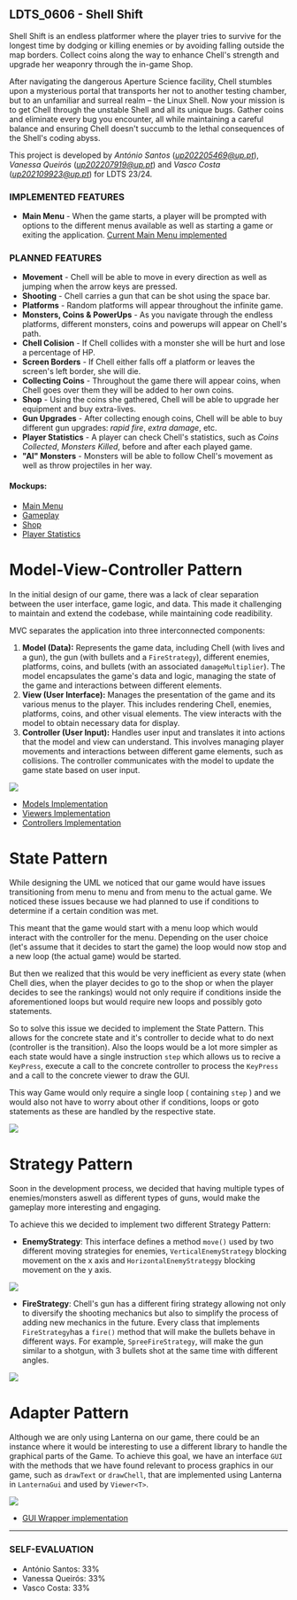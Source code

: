 ## LDTS_0606 - Shell Shift

Shell Shift is an endless platformer where the player tries to survive for the longest time by dodging or killing enemies or by avoiding falling outside the map borders. Collect coins along the way to enhance Chell's strength and upgrade her weaponry through the in-game Shop.

After navigating the dangerous Aperture Science facility, Chell stumbles upon a mysterious portal that transports her not to another testing chamber, but to an unfamiliar and surreal realm – the Linux Shell. Now your mission is to get Chell through the unstable Shell and all its unique bugs. Gather coins and eliminate every bug you encounter, all while maintaining a careful balance and ensuring Chell doesn't succumb to the lethal consequences of the Shell's coding abyss.

This project is developed by *António Santos* (*up202205469@up.pt*), *Vanessa Queirós* (*up202207919@up.pt*) and *Vasco Costa* (*up202109923@up.pt*) for LDTS 23/24.

### IMPLEMENTED FEATURES

- **Main Menu** - When the game starts, a player will be prompted with options to the different menus available as well as starting a game or exiting the application. [Current Main Menu implemented](CurrentMainMenu.png)

### PLANNED FEATURES

- **Movement** - Chell will be able to move in every direction as well as jumping when the arrow keys are pressed.
- **Shooting** - Chell carries a gun that can be shot using the space bar.
- **Platforms** - Random platforms will appear throughout the infinite game.
- **Monsters, Coins & PowerUps** - As you navigate through the endless platforms, different monsters, coins and powerups will appear on Chell's path. 
- **Chell Colision** - If Chell collides with a monster she will be hurt and lose a percentage of HP.
- **Screen Borders** - If Chell either falls off a platform or leaves the screen's left border, she will die.
- **Collecting Coins** - Throughout the game there will appear coins, when Chell goes over them they will be added to her own coins.
- **Shop** - Using the coins she gathered, Chell will be able to upgrade her equipment and buy extra-lives.
- **Gun Upgrades** - After collecting enough coins, Chell will be able to buy different gun upgrades: *rapid fire*, *extra damage*, etc.
- **Player Statistics** - A player can check Chell's statistics, such as *Coins Collected*, *Monsters Killed*, before and after each played game.
- **"AI" Monsters** - Monsters will be able to follow Chell's movement as well as throw projectiles in her way.

#### Mockups:
- [Main Menu](MainMenuMockUp.jpg)
- [Gameplay](InGameMockUp.jpg)
- [Shop](ShopMockUp.jpg)
- [Player Statistics](StatisticsMockUp.jpg)


# Model-View-Controller Pattern

In the initial design of our game, there was a lack of clear separation between the user interface, game logic, and data. This made it challenging to maintain and extend the codebase, while maintaining code readibility. 

MVC separates the application into three interconnected components:

1. **Model (Data):** Represents the game data, including Chell (with lives and a gun), the gun (with bullets and a `FireStrategy`), different enemies, platforms, coins, and bullets (with an associated `damageMultiplier`). The model encapsulates the game's data and logic, managing the state of the game and interactions between different elements.
2. **View (User Interface):** Manages the presentation of the game and its various menus to the player. This includes rendering Chell, enemies, platforms, coins, and other visual elements. The view interacts with the model to obtain necessary data for display.
3. **Controller (User Input):** Handles user input and translates it into actions that the model and view can understand. This involves managing player movements and interactions between different game elements, such as collisions. The controller communicates with the model to update the game state based on user input.

![](MVC.png)
- [Models Implementation](https://github.com/FEUP-LDTS-2023/project-l06gr06/tree/bb562b88bc7733ae005f4d3ad7aadc0dbc0a4ef2/src/main/java/com/l06g06/shellshift/model)
- [Viewers Implementation](https://github.com/FEUP-LDTS-2023/project-l06gr06/tree/bb562b88bc7733ae005f4d3ad7aadc0dbc0a4ef2/src/main/java/com/l06g06/shellshift/viewer)
- [Controllers Implementation](https://github.com/FEUP-LDTS-2023/project-l06gr06/tree/bb562b88bc7733ae005f4d3ad7aadc0dbc0a4ef2/src/main/java/com/l06g06/shellshift/controller)

# State Pattern

While designing the UML we noticed that our game would have issues transitioning from menu to menu and from menu to the actual game. We noticed these issues because we had planned to use if conditions to determine if a certain condition was met. 

This meant that the game would start with a menu loop which would interact with the controller for the menu. Depending on the user choice (let's assume that it decides to start the game) the loop would now stop and a new loop (the actual game) would be started.

But then we realized that this would be very inefficient as every state (when Chell dies, when the player decides to go to the shop or when the player decides to see the rankings) would not only require if conditions inside the aforementioned loops but would require new loops and possibly goto statements.

So to solve this issue we decided to implement the State Pattern. This allows for the concrete state and it's controller to decide what to do next (controller is the transition). Also the loops would be a lot more simpler as each state would have a single instruction `step` which allows us to recive a `KeyPress`, execute a call to the concrete controller to process the `KeyPress` and a call to the concrete viewer to draw the GUI. 

This way Game would only require a single loop ( containing `step` ) and we would also not have to worry about other if conditions, loops or goto statements as these are handled by the respective state.

![](StateDiagram.png)
# Strategy Pattern

Soon in the development process, we decided that having multiple types of enemies/monsters aswell as different types of guns, would make the gameplay more interesting and engaging. 

To achieve this we decided to implement two different Strategy Pattern:
- **EnemyStrategy**: This interface defines a method `move()`  used by two different moving strategies for enemies, `VerticalEnemyStrategy` blocking movement on the x axis and `HorizontalEnemyStrateggy` blocking movement on the y axis.

![](EnemyStrategyUML.png)

- **FireStrategy**: Chell's gun has a different firing strategy allowing not only to diversify the shooting mechanics but also to simplify the process of adding new mechanics in the future. Every class that implements `FireStrategy`has a `fire()` method that will make the bullets behave in different ways. For example, `SpreeFireStrategy`, will make the gun similar to a shotgun, with 3 bullets shot at the same time with different angles.

![](FireStrategyUML.png)

# Adapter Pattern
Although we are only using Lanterna on our game, there could be an instance where it would be interesting to use a different library to handle the graphical parts of the Game.
To achieve this goal, we have an interface `GUI` with the methods that we have found relevant to process graphics in our game, such as `drawText` or `drawChell`, that are implemented using Lanterna in `LanternaGui` and used by `Viewer<T>`.

![](AdapterUML.png)
- [GUI Wrapper implementation](https://github.com/FEUP-LDTS-2023/project-l06gr06/tree/bb562b88bc7733ae005f4d3ad7aadc0dbc0a4ef2/src/main/java/com/l06g06/shellshift/gui)

---

### SELF-EVALUATION

- António Santos: 33%
- Vanessa Queirós: 33%
- Vasco Costa: 33%